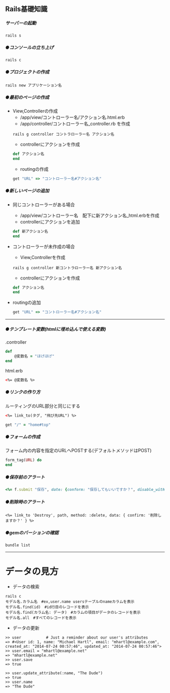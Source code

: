 ## Rails基礎知識
##### サーバーの起動
```
rails s
```
##### ●コンソールの立ち上げ
```
rails c
```
##### ●プロジェクトの作成
```
rails new アプリケーション名
```
##### ●最初のページの作成
- View,Controllerの作成
    - /app/view/コントローラー名/アクション名.html.erb
    - /app/controller/コントローラー名_controller.rb を作成
    ```
    rails g controller コントラローラー名 アクション名
    ```
    - controllerにアクションを作成
    ```ruby
    def アクション名
    end
    ```
    - routingの作成
    ```ruby
    get "URL" => "コントローラー名#アクション名"
    ```
##### ●新しいページの追加
- 同じコントローラーがある場合
    - /app/view/コントローラー名　配下に新アクション名_html.erbを作成
    - controllerにアクションを追加
    ```ruby
    def 新アクション名
    end
    ```
- コントローラーが未作成の場合
    - View,Controllerを作成
    ```
    rails g controller 新コントラローラー名 新アクション名
    ```
    - controllerにアクションを作成
    ```ruby
    def アクション名
    end
    ```

- routingの追加
    ```ruby
    get "URL" => "コントローラー名#アクション名"
    ```
--------------
##### ●テンプレート変数(htmlに埋め込んで使える変数)
.controller
```ruby
def
    @変数名 = "ほげほげ"
end
```
html.erb
```html
<%= @変数名 %>
```
##### ●リンクの作り方
 ルーティングのURL部分と同じにする
```html
<%= link_to(タグ, "飛び先URL") %>
```
```ruby
get "/" = "home#top"
```
##### ●フォームの作成
フォーム内の内容を指定のURLへPOSTする(デフォルトメソッドはPOST)
```ruby
form_tag(URL) do
end
```
##### ●保存前のアラート
```ruby
<%= f.submit "保存", date: {conform: "保存してもいいですか？", disable_with: "処理中..."} %>
```
##### ●削除時のアラート
```
<%= link_to 'Destroy', path, method: :delete, data: { confirm: '削除しますか？' } %>
```
##### ●gemのバーションの確認
```
bundle list
```
------------
# データの見方
- データの検索
```
rails c
モデル名.カラム名　#ex,user.name usersテーブルのnameカラムを表示
モデル名.find(id)　#id行目のレコードを表示
モデル名.find(カラム名: データ)　#カラムの項目がデータのレコードを表示
モデル名.all　#すべてのレコードを表示
```
- データの更新
```
>> user           # Just a reminder about our user's attributes
=> #<User id: 1, name: "Michael Hartl", email: "mhartl@example.com",
created_at: "2014-07-24 00:57:46", updated_at: "2014-07-24 00:57:46">
>> user.email = "mhartl@example.net"
=> "mhartl@example.net"
>> user.save
=> true
```
```
>> user.update_attribute(:name, "The Dude")
=> true
>> user.name
=> "The Dude"
```